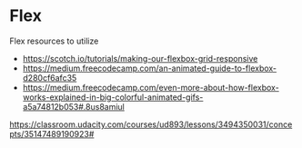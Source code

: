 # Flex

Flex resources to utilize

- https://scotch.io/tutorials/making-our-flexbox-grid-responsive
- https://medium.freecodecamp.com/an-animated-guide-to-flexbox-d280cf6afc35
- https://medium.freecodecamp.com/even-more-about-how-flexbox-works-explained-in-big-colorful-animated-gifs-a5a74812b053#.8us8amiul


https://classroom.udacity.com/courses/ud893/lessons/3494350031/concepts/35147489190923#
